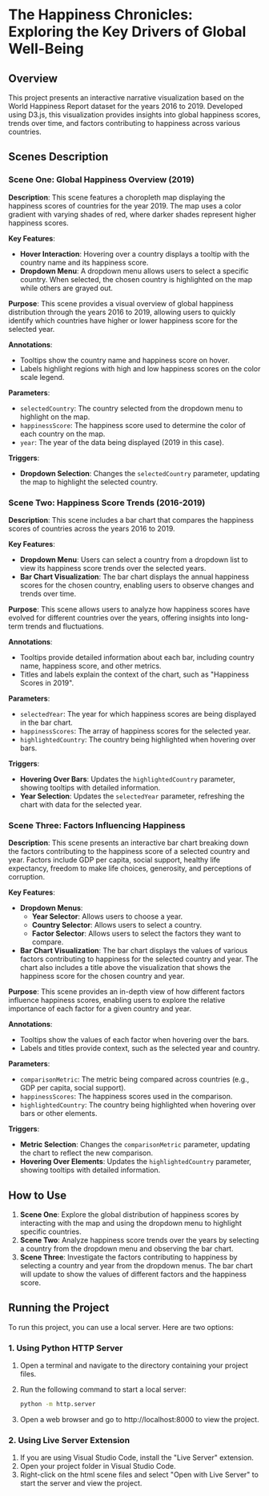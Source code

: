 # The Happiness Chronicles: Exploring the Key Drivers of Global Well-Being

## Overview

This project presents an interactive narrative visualization based on the World Happiness Report dataset for the years 2016 to 2019. Developed using D3.js, this visualization provides insights into global happiness scores, trends over time, and factors contributing to happiness across various countries.

## Scenes Description

### Scene One: Global Happiness Overview (2019)

**Description**: This scene features a choropleth map displaying the happiness scores of countries for the year 2019. The map uses a color gradient with varying shades of red, where darker shades represent higher happiness scores.

**Key Features**:
- **Hover Interaction**: Hovering over a country displays a tooltip with the country name and its happiness score.
- **Dropdown Menu**: A dropdown menu allows users to select a specific country. When selected, the chosen country is highlighted on the map while others are grayed out.

**Purpose**: This scene provides a visual overview of global happiness distribution through the years 2016 to 2019, allowing users to quickly identify which countries have higher or lower happiness score for the selected year.

**Annotations**:
- Tooltips show the country name and happiness score on hover.
- Labels highlight regions with high and low happiness scores on the color scale legend.

**Parameters**:
- `selectedCountry`: The country selected from the dropdown menu to highlight on the map.
- `happinessScore`: The happiness score used to determine the color of each country on the map.
- `year`: The year of the data being displayed (2019 in this case).

**Triggers**:
- **Dropdown Selection**: Changes the `selectedCountry` parameter, updating the map to highlight the selected country.

### Scene Two: Happiness Score Trends (2016-2019)

**Description**: This scene includes a bar chart that compares the happiness scores of countries across the years 2016 to 2019.

**Key Features**:
- **Dropdown Menu**: Users can select a country from a dropdown list to view its happiness score trends over the selected years.
- **Bar Chart Visualization**: The bar chart displays the annual happiness scores for the chosen country, enabling users to observe changes and trends over time.

**Purpose**: This scene allows users to analyze how happiness scores have evolved for different countries over the years, offering insights into long-term trends and fluctuations.

**Annotations**:
- Tooltips provide detailed information about each bar, including country name, happiness score, and other metrics.
- Titles and labels explain the context of the chart, such as "Happiness Scores in 2019".

**Parameters**:
- `selectedYear`: The year for which happiness scores are being displayed in the bar chart.
- `happinessScores`: The array of happiness scores for the selected year.
- `highlightedCountry`: The country being highlighted when hovering over bars.

**Triggers**:
- **Hovering Over Bars**: Updates the `highlightedCountry` parameter, showing tooltips with detailed information.
- **Year Selection**: Updates the `selectedYear` parameter, refreshing the chart with data for the selected year.

### Scene Three: Factors Influencing Happiness

**Description**: This scene presents an interactive bar chart breaking down the factors contributing to the happiness score of a selected country and year. Factors include GDP per capita, social support, healthy life expectancy, freedom to make life choices, generosity, and perceptions of corruption.

**Key Features**:
- **Dropdown Menus**: 
  - **Year Selector**: Allows users to choose a year.
  - **Country Selector**: Allows users to select a country.
  - **Factor Selector**: Allows users to select the factors they want to compare.
- **Bar Chart Visualization**: The bar chart displays the values of various factors contributing to happiness for the selected country and year. The chart also includes a title above the visualization that shows the happiness score for the chosen country and year.

**Purpose**: This scene provides an in-depth view of how different factors influence happiness scores, enabling users to explore the relative importance of each factor for a given country and year.

**Annotations**:
- Tooltips show the values of each factor when hovering over the bars.
- Labels and titles provide context, such as the selected year and country.

**Parameters**:
- `comparisonMetric`: The metric being compared across countries (e.g., GDP per capita, social support).
- `happinessScores`: The happiness scores used in the comparison.
- `highlightedCountry`: The country being highlighted when hovering over bars or other elements.

**Triggers**:
- **Metric Selection**: Changes the `comparisonMetric` parameter, updating the chart to reflect the new comparison.
- **Hovering Over Elements**: Updates the `highlightedCountry` parameter, showing tooltips with detailed information.

## How to Use

1. **Scene One**: Explore the global distribution of happiness scores by interacting with the map and using the dropdown menu to highlight specific countries.
2. **Scene Two**: Analyze happiness score trends over the years by selecting a country from the dropdown menu and observing the bar chart.
3. **Scene Three**: Investigate the factors contributing to happiness by selecting a country and year from the dropdown menus. The bar chart will update to show the values of different factors and the happiness score.

## Running the Project

To run this project, you can use a local server. Here are two options:

### 1. Using Python HTTP Server

1. Open a terminal and navigate to the directory containing your project files.
2. Run the following command to start a local server:

   ```bash
   python -m http.server

3. Open a web browser and go to http://localhost:8000 to view the project.

### 2. Using Live Server Extension

1. If you are using Visual Studio Code, install the "Live Server" extension.
2. Open your project folder in Visual Studio Code.
3. Right-click on the html scene files and select "Open with Live Server" to start the server and view the project.
